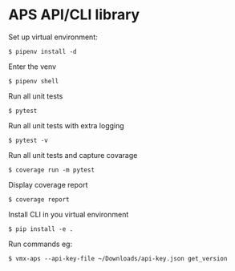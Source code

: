# APS API/CLI library

Set up virtual environment:

```
$ pipenv install -d
```

Enter the venv

```
$ pipenv shell
```

Run all unit tests

```
$ pytest
```

Run all unit tests with extra logging

```
$ pytest -v
```

Run all unit tests and capture covarage

```
$ coverage run -m pytest
```

Display coverage report

```
$ coverage report
```

Install CLI in you virtual environment

```
$ pip install -e .
```

Run commands eg:

```
$ vmx-aps --api-key-file ~/Downloads/api-key.json get_version
```
